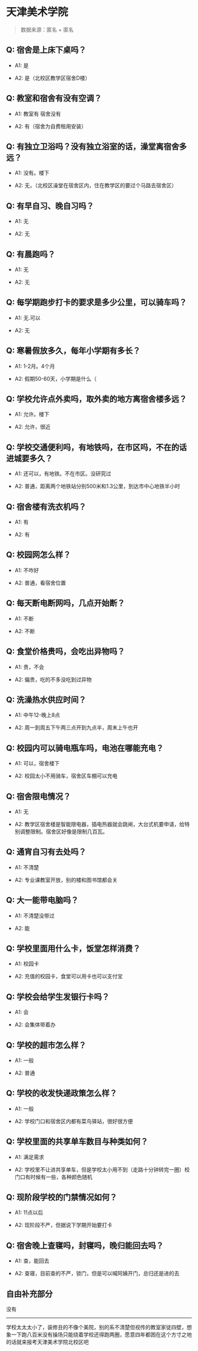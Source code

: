 # 天津美术学院

> 数据来源：匿名 + 匿名

## Q: 宿舍是上床下桌吗？

- A1: 是

- A2: 是（北校区教学区宿舍D楼）

## Q: 教室和宿舍有没有空调？

- A1: 教室有 宿舍没有

- A2: 有（宿舍为自费租用安装）

## Q: 有独立卫浴吗？没有独立浴室的话，澡堂离宿舍多远？

- A1: 没有。楼下

- A2: 无，（北校区澡堂在宿舍区内，住在教学区的要过个马路去宿舍区）

## Q: 有早自习、晚自习吗？

- A1: 无

- A2: 无

## Q: 有晨跑吗？

- A1: 无

- A2: 无

## Q: 每学期跑步打卡的要求是多少公里，可以骑车吗？

- A1: 无.可以

- A2: 无

## Q: 寒暑假放多久，每年小学期有多长？

- A1: 1-2月。4个月

- A2: 假期50-60天，小学期是什么（

## Q: 学校允许点外卖吗，取外卖的地方离宿舍楼多远？

- A1: 允许。楼下

- A2: 允许，很近

## Q: 学校交通便利吗，有地铁吗，在市区吗，不在的话进城要多久？

- A1: 还可以，有地铁。不在市区。没研究过

- A2: 普通，距离两个地铁站分别500米和1.3公里，到达市中心地铁半小时

## Q: 宿舍楼有洗衣机吗？

- A1: 有

- A2: 有

## Q: 校园网怎么样？

- A1: 不咋好

- A2: 普通，看宿舍位置

## Q: 每天断电断网吗，几点开始断？

- A1: 不断

- A2: 不断

## Q: 食堂价格贵吗，会吃出异物吗？

- A1: 贵，不会

- A2: 偏贵，吃的不多没吃到过异物

## Q: 洗澡热水供应时间？

- A1: 中午12-晚上8点

- A2: 周一到周五下午两三点开到九点半，周末上午也开

## Q: 校园内可以骑电瓶车吗，电池在哪能充电？

- A1: 可以，宿舍楼下

- A2: 校园太小不用骑车，宿舍区车棚可以充电

## Q: 宿舍限电情况？

- A1: 无

- A2: 教学区宿舍楼是智能限电器，插电热器就会跳闸，大台式机要申请，给特别调整限制。宿舍区好像是限制几百瓦。

## Q: 通宵自习有去处吗？

- A1: 不清楚

- A2: 专业课教室开放，别的楼和图书馆都会关

## Q: 大一能带电脑吗？

- A1: 不清楚没带过

- A2: 能

## Q: 学校里面用什么卡，饭堂怎样消费？

- A1: 校园卡

- A2: 充值的校园卡，食堂可以用卡也可以支付宝

## Q: 学校会给学生发银行卡吗？

- A1: 会

- A2: 会集体带着办

## Q: 学校的超市怎么样？

- A1: 一般

- A2: 普通

## Q: 学校的收发快递政策怎么样？

- A1: 一般

- A2: 学校门口和宿舍区内都有菜鸟驿站，很好很方便

## Q: 学校里面的共享单车数目与种类如何？

- A1: 满足需求

- A2: 学校里不让进共享单车，但是学校太小用不到（走路十分钟转完一圈）校门口有时候有一些，各种颜色随机

## Q: 现阶段学校的门禁情况如何？

- A1: 11点以后

- A2: 现阶段不严，但据说下学期开始要打卡

## Q: 宿舍晚上查寝吗，封寝吗，晚归能回去吗？

- A1: 查，能回去

- A2: 查寝，目前查的不严，锁门，但是可以喊阿姨开门，总归还是进的去

## 自由补充部分

没有

***

学校太太太小了，装修丑的不像个美院，别的系不清楚但视传的教室家徒四壁，想象一下跑八百米没有操场只能绕着学校还得跑两圈，愿意四年都困在这个方寸之地的话就来报考天津美术学院北校区吧